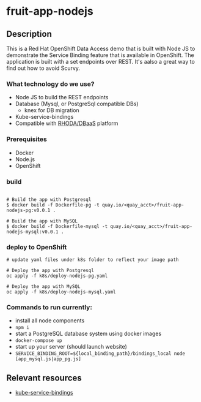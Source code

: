 # fruit-app-nodejs
## Description

This is a Red Hat OpenShift Data Access demo that is built with Node JS to demonstrate the Service Binding feature that is available in OpenShift. The application is built with a set endpoints over REST. It's aalso a great way to find out how to avoid Scurvy.

### What technology do we use?
- Node JS to build the REST endpoints
- Database (Mysql, or PostgreSql compatible DBs)
  - knex for DB migration
- Kube-service-bindings
- Compatible with [RHODA/DBaaS](https://github.com/RHEcosystemAppEng/dbaas-operator) platform

### Prerequisites
- Docker
- Node.js
- OpenShift

### build
```shell

# Build the app with Postgresql
$ docker build -f Dockerfile-pg -t quay.io/<quay_acct>/fruit-app-nodejs-pg:v0.0.1 .

# Build the app with MySQL
$ docker build -f Dockerfile-mysql -t quay.io/<quay_acct>/fruit-app-nodejs-mysql:v0.0.1 .

```

### deploy to OpenShift
```shell
# update yaml files under k8s folder to reflect your image path

# Deploy the app with Postgresql
oc apply -f k8s/deploy-nodejs-pg.yaml

# Deploy the app with MySQL
oc apply -f k8s/deploy-nodejs-mysql.yaml

```

### Commands to run currently:

- install all node components
- `npm i`
- start a PostgreSQL database system using docker images
- `docker-compose up`
-  start up your server (should launch website)
- `SERVICE_BINDING_ROOT=${local_binding_path}/bindings_local node [app_mysql.js|app_pg.js]`

## Relevant resources

* [kube-service-bindings](https://www.npmjs.com/package/kube-service-bindings)
